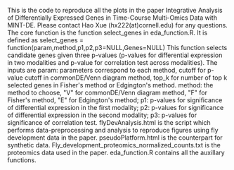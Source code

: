 This is the code to reproduce all the plots in the paper Integrative Analysis of Differentially Expressed Genes in Time-Course Multi-Omics Data with MINT-DE.
Please contact Hao Xue (hx222(at)cornell.edu) for any questions. The core function is the function select_genes in eda_function.R. It is defined as
select_genes = function(param,method,p1,p2,p3=NULL,Genes=NULL)
This function selects candidate genes given three p-values (p-values for differential expression in two modalities and p-value for correlation test across modalities).
The inputs are 
                param: parameters correspond to each method, cutoff for p-value cutoff in commonDE/Venn diagram method, top_k for number of top k selected genes in Fisher's method or Edgington's method.
                method: the method to choose, "V" for commonDE/Venn diagram method, "F" for Fisher's method, "E" for Edgington's method;
                p1: p-values for significance of differential expression in the first modality;
                p2: p-values for significance of differential expression in the second modality;
                p3: p-values for significance of correlation test.
flyDevAnalysis.html is the script which performs data-preprocessing and analysis to reproduce figures using fly development data in the paper. 
pseudoPlatform.html is the counterpart for synthetic data. 
Fly_development_proteomics_normalized_counts.txt is the proteomics data used in the paper.
eda_function.R contains all the auxillary functions. 
